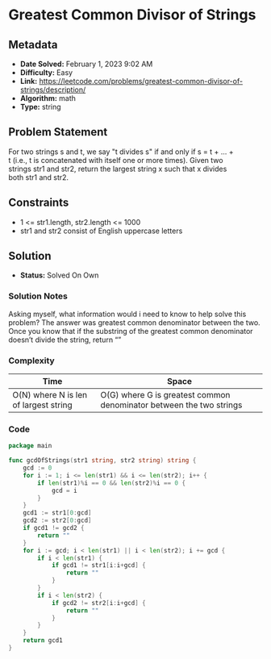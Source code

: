 # Greatest Common Divisor of Strings

## Metadata

- **Date Solved:** February 1, 2023 9:02 AM
- **Difficulty:** Easy
- **Link:** https://leetcode.com/problems/greatest-common-divisor-of-strings/description/
- **Algorithm:** math
- **Type:** string

## Problem Statement

For two strings s and t, we say "t divides s" if and only if s = t + ... + t (i.e., t is concatenated with itself one or more times).
Given two strings str1 and str2, return the largest string x such that x divides both str1 and str2.

## Constraints

- 1 <= str1.length, str2.length <= 1000
- str1 and str2 consist of English uppercase letters

## Solution

- **Status:** Solved On Own

### Solution Notes

Asking myself, what information would i need to know to help solve this problem? The answer was greatest common denominator between the two. Once you know that if the substring of the greatest common denominator doesn’t divide the string, return “”


### Complexity

| Time | Space |
| --- | --- |
| O(N) where N is len of largest string | O(G) where G is greatest common denominator between the two strings |

### Code

```go
package main

func gcdOfStrings(str1 string, str2 string) string {
	gcd := 0
	for i := 1; i <= len(str1) && i <= len(str2); i++ {
		if len(str1)%i == 0 && len(str2)%i == 0 {
			gcd = i
		}
	}
	gcd1 := str1[0:gcd]
	gcd2 := str2[0:gcd]
	if gcd1 != gcd2 {
		return ""
	}
	for i := gcd; i < len(str1) || i < len(str2); i += gcd {
		if i < len(str1) {
			if gcd1 != str1[i:i+gcd] {
				return ""
			}
		}
		if i < len(str2) {
			if gcd2 != str2[i:i+gcd] {
				return ""
			}
		}
	}
	return gcd1
}
```
